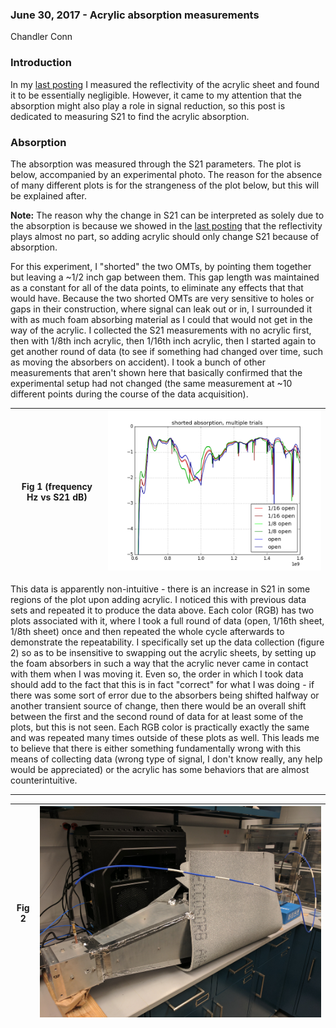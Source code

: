 ### June 30, 2017 - Acrylic absorption measurements

Chandler Conn

### Introduction

In my [last posting](../20170628_Acrylic/index.md) I measured the reflectivity of the acrylic sheet and found it to be essentially negligible. However, it came to my attention that the absorption might also play a role in signal reduction, so this post is dedicated to measuring S21 to find the acrylic absorption.

### Absorption

The absorption was measured through the S21 parameters. The plot is below, accompanied by an experimental photo. The reason for the absence of many different plots is for the strangeness of the plot below, but this will be explained after. 

**Note:** The reason why the change in S21 can be interpreted as solely due to the absorption is because we showed in the [last posting](../20170628_Acrylic/index.md) that the reflectivity plays almost no part, so adding acrylic should only change S21 because of absorption.

For this experiment, I "shorted" the two OMTs, by pointing them together but leaving a ~1/2 inch gap between them. This gap length was maintained as a constant for all of the data points, to eliminate any effects that that would have. Because the two shorted OMTs are very sensitive to holes or gaps in their construction, where signal can leak out or in, I surrounded it with as much foam absorbing material as I could that would not get in the way of the acrylic. I collected the S21 measurements with no acrylic first, then with 1/8th inch acrylic, then 1/16th inch acrylic, then I started again to get another round of data (to see if something had changed over time, such as moving the absorbers on accident). I took a bunch of other measurements that aren't shown here that basically confirmed that the experimental setup had not changed (the same measurement at ~10 different points during the course of the data acquisition). 

|Fig 1 (frequency Hz vs S21 dB)|![alt-text](../20170630_acrylic_absorption/absorption.png)|
|:---:|:---:|

This data is apparently non-intuitive - there is an increase in S21 in some regions of the plot upon adding acrylic. I noticed this with previous data sets and repeated it to produce the data above. Each color (RGB) has two plots associated with it, where I took a full round of data (open, 1/16th sheet, 1/8th sheet) once and then repeated the whole cycle afterwards to demonstrate the repeatability. I specifically set up the data collection (figure 2) so as to be insensitive to swapping out the acrylic sheets, by setting up the foam absorbers in such a way that the acrylic never came in contact with them when I was moving it. Even so, the order in which I took data should add to the fact that this is in fact "correct" for what I was doing - if there was some sort of error due to the absorbers being shifted halfway or another transient source of change, then there would be an overall shift between the first and the second round of data for at least some of the plots, but this is not seen. Each RGB color is practically exactly the same and was repeated many times outside of these plots as well. This leads me to believe that there is either something fundamentally wrong with this means of collecting data (wrong type of signal, I don't know really, any help would be appreciated) or the acrylic has some behaviors that are almost counterintuitive. 

--------------------
|Fig 2|![alt-text](../20170630_acrylic_absorption/IMG_20170630_163733.jpg)|
|:---:|:---:|
